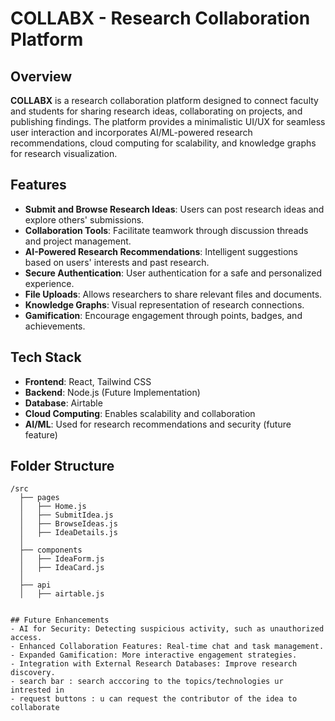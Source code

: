 # COLLABX - Research Collaboration Platform

## Overview
**COLLABX** is a research collaboration platform designed to connect faculty and students for sharing research ideas, collaborating on projects, and publishing findings. The platform provides a minimalistic UI/UX for seamless user interaction and incorporates AI/ML-powered research recommendations, cloud computing for scalability, and knowledge graphs for research visualization.

## Features
- **Submit and Browse Research Ideas**: Users can post research ideas and explore others' submissions.
- **Collaboration Tools**: Facilitate teamwork through discussion threads and project management.
- **AI-Powered Research Recommendations**: Intelligent suggestions based on users' interests and past research.
- **Secure Authentication**: User authentication for a safe and personalized experience.
- **File Uploads**: Allows researchers to share relevant files and documents.
- **Knowledge Graphs**: Visual representation of research connections.
- **Gamification**: Encourage engagement through points, badges, and achievements.

## Tech Stack
- **Frontend**: React, Tailwind CSS
- **Backend**: Node.js (Future Implementation)
- **Database**: Airtable
- **Cloud Computing**: Enables scalability and collaboration
- **AI/ML**: Used for research recommendations and security (future feature)

## Folder Structure
```
/src
  ├── pages
  │   ├── Home.js
  │   ├── SubmitIdea.js
  │   ├── BrowseIdeas.js
  │   ├── IdeaDetails.js
  │
  ├── components
  │   ├── IdeaForm.js
  │   ├── IdeaCard.js
  │
  ├── api
  │   ├── airtable.js


## Future Enhancements
- AI for Security: Detecting suspicious activity, such as unauthorized access.
- Enhanced Collaboration Features: Real-time chat and task management.
- Expanded Gamification: More interactive engagement strategies.
- Integration with External Research Databases: Improve research discovery.
- search bar : search acccoring to the topics/technologies ur intrested in
- request buttons : u can request the contributor of the idea to collaborate
